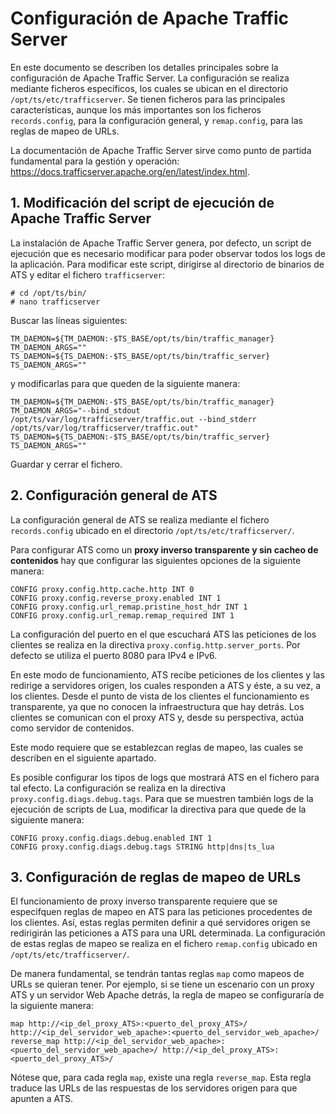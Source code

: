 # Configuración de Apache Traffic Server

En este documento se describen los detalles principales sobre la configuración de Apache Traffic Server. La configuración se realiza mediante ficheros específicos, los cuales se ubican en el directorio `/opt/ts/etc/trafficserver`. Se tienen ficheros para las principales características, aunque los más importantes son los ficheros `records.config`, para la configuración general, y `remap.config`, para las reglas de mapeo de URLs.

La documentación de Apache Traffic Server sirve como punto de partida fundamental para la gestión y operación: https://docs.trafficserver.apache.org/en/latest/index.html.

## 1. Modificación del script de ejecución de Apache Traffic Server

La instalación de Apache Traffic Server genera, por defecto, un script de ejecución que es necesario modificar para poder observar todos los logs de la aplicación. Para modificar este script, dirigirse al directorio de binarios de ATS y editar el fichero `trafficserver`:

```
# cd /opt/ts/bin/
# nano trafficserver
```

Buscar las líneas siguientes:

```
TM_DAEMON=${TM_DAEMON:-$TS_BASE/opt/ts/bin/traffic_manager}
TM_DAEMON_ARGS=""
TS_DAEMON=${TS_DAEMON:-$TS_BASE/opt/ts/bin/traffic_server}
TS_DAEMON_ARGS=""
```

y modificarlas para que queden de la siguiente manera:

```
TM_DAEMON=${TM_DAEMON:-$TS_BASE/opt/ts/bin/traffic_manager}
TM_DAEMON_ARGS="--bind_stdout /opt/ts/var/log/trafficserver/traffic.out --bind_stderr /opt/ts/var/log/trafficserver/traffic.out"
TS_DAEMON=${TS_DAEMON:-$TS_BASE/opt/ts/bin/traffic_server}
TS_DAEMON_ARGS=""
```

Guardar y cerrar el fichero.

## 2. Configuración general de ATS

La configuración general de ATS se realiza mediante el fichero `records.config` ubicado en el directorio `/opt/ts/etc/trafficserver/`.

Para configurar ATS como un **proxy inverso transparente y sin cacheo de contenidos** hay que configurar las siguientes opciones de la siguiente manera:

```
CONFIG proxy.config.http.cache.http INT 0
CONFIG proxy.config.reverse_proxy.enabled INT 1
CONFIG proxy.config.url_remap.pristine_host_hdr INT 1
CONFIG proxy.config.url_remap.remap_required INT 1
```

La configuración del puerto en el que escuchará ATS las peticiones de los clientes se realiza en la directiva `proxy.config.http.server_ports`. Por defecto se utiliza el puerto 8080 para IPv4 e IPv6.

En este modo de funcionamiento, ATS recibe peticiones de los clientes y las redirige a servidores origen, los cuales responden a ATS y éste, a su vez, a los clientes. Desde el punto de vista de los clientes el funcionamiento es transparente, ya que no conocen la infraestructura que hay detrás. Los clientes se comunican con el proxy ATS y, desde su perspectiva, actúa como servidor de contenidos.

Este modo requiere que se establezcan reglas de mapeo, las cuales se describen en el siguiente apartado.

Es posible configurar los tipos de logs que mostrará ATS en el fichero para tal efecto. La configuración se realiza en la directiva `proxy.config.diags.debug.tags`. Para que se muestren también logs de la ejecución de scripts de Lua, modificar la directiva para que quede de la siguiente manera:

```
CONFIG proxy.config.diags.debug.enabled INT 1
CONFIG proxy.config.diags.debug.tags STRING http|dns|ts_lua
```

## 3. Configuración de reglas de mapeo de URLs

El funcionamiento de proxy inverso transparente requiere que se especifquen reglas de mapeo en ATS para las peticiones procedentes de los clientes. Así, estas reglas permiten definir a qué servidores origen se redirigirán las peticiones a ATS para una URL determinada. La configuración de estas reglas de mapeo se realiza en el fichero `remap.config` ubicado en `/opt/ts/etc/trafficserver/`.

De manera fundamental, se tendrán tantas reglas `map` como mapeos de URLs se quieran tener. Por ejemplo, si se tiene un escenario con un proxy ATS y un servidor Web Apache detrás, la regla de mapeo se configuraría de la siguiente manera:

```
map http://<ip_del_proxy_ATS>:<puerto_del_proxy_ATS>/ http://<ip_del_servidor_web_apache>:<puerto_del_servidor_web_apache>/
reverse_map http://<ip_del_servidor_web_apache>:<puerto_del_servidor_web_apache>/ http://<ip_del_proxy_ATS>:<puerto_del_proxy_ATS>/
```

Nótese que, para cada regla `map`, existe una regla `reverse_map`. Esta regla traduce las URLs de las respuestas de los servidores origen para que apunten a ATS.
